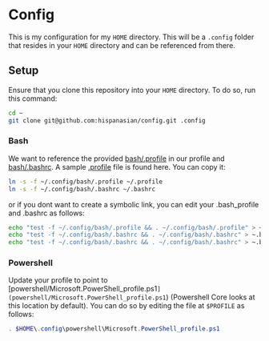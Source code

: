# Config

This is my configuration for my `HOME` directory. This will be a `.config` folder that resides in your `HOME` directory and can be referenced from there.

## Setup

Ensure that you clone this repository into your `HOME` directory. To do so, run this command:

```bash
cd ~
git clone git@github.com:hispanasian/config.git .config
```

### Bash

We want to reference the provided [bash/.profile](bash/.profile) in our profile and [bash/.bashrc](bash/.bashrc). A sample [.profile](.profile) file is found here. You can copy it:

```bash
ln -s -f ~/.config/bash/.profile ~/.profile
ln -s -f ~/.config/bash/.bashrc ~/.bashrc
```

or if you dont want to create a symbolic link, you can edit your .bash_profile and .bashrc as follows:

```bash
echo "test -f ~/.config/bash/.profile && . ~/.config/bash/.profile" > ~.profile
echo "test -f ~/.config/bash/.bashrc && . ~/.config/bash/.bashrc" > ~.bash_profile
echo "test -f ~/.config/bash/.bashrc && . ~/.config/bash/.bashrc" > ~.bashrc
```

### Powershell

Update your profile to point to [powershell/Microsoft.PowerShell_profile.ps1`](powershell/Microsoft.PowerShell_profile.ps1`) (Powershell Core looks at this location by default). You can do so by editing the file at `$PROFILE` as follows:

```powershell
. $HOME\.config\powershell\Microsoft.PowerShell_profile.ps1
```
